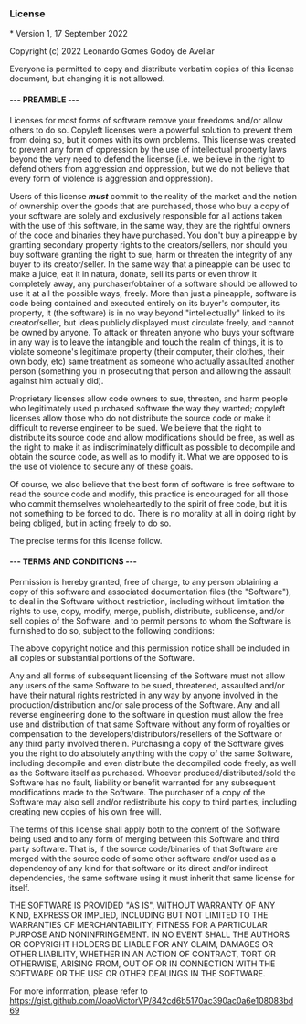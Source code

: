 ### License

\* Version 1, 17 September 2022

Copyright (c) 2022 Leonardo Gomes Godoy de Avellar

Everyone is permitted to copy and distribute verbatim copies of this license document, but changing it is not allowed.

#### --- PREAMBLE ---
Licenses for most forms of software remove your freedoms and/or allow others to do so. Copyleft licenses were a powerful solution to prevent them from doing so, but it comes with its own problems. This license was created to prevent any form of oppression by the use of intellectual property laws beyond the very need to defend the license (i.e. we believe in the right to defend others from aggression and oppression, but we do not believe that every form of violence is aggression and oppression).

Users of this license **_must_** commit to the reality of the market and the notion of ownership over the goods that are purchased, those who buy a copy of your software are solely and exclusively responsible for all actions taken with the use of this software, in the same way, they are the rightful owners of the code and binaries they have purchased. You don't buy a pineapple by granting secondary property rights to the creators/sellers, nor should you buy software granting the right to sue, harm or threaten the integrity of any buyer to its creator/seller. In the same way that a pineapple can be used to make a juice, eat it in natura, donate, sell its parts or even throw it completely away, any purchaser/obtainer of a software should be allowed to use it at all the possible ways, freely. More than just a pineapple, software is code being contained and executed entirely on its buyer's computer, its property, it (the software) is in no way beyond "intellectually" linked to its creator/seller, but ideas publicly displayed must circulate freely, and cannot be owned by anyone. To attack or threaten anyone who buys your software in any way is to leave the intangible and touch the realm of things, it is to violate someone's legitimate property (their computer, their clothes, their own body, etc) same treatment as someone who actually assaulted another person (something you in prosecuting that person and allowing the assault against him actually did).

Proprietary licenses allow code owners to sue, threaten, and harm people who legitimately used purchased software the way they wanted; copyleft licenses allow those who do not distribute the source code or make it difficult to reverse engineer to be sued. We believe that the right to distribute its source code and allow modifications should be free, as well as the right to make it as indiscriminately difficult as possible to decompile and obtain the source code, as well as to modify it. What we are opposed to is the use of violence to secure any of these goals.

Of course, we also believe that the best form of software is free software to read the source code and modify, this practice is encouraged for all those who commit themselves wholeheartedly to the spirit of free code, but it is not something to be forced to do. There is no morality at all in doing right by being obliged, but in acting freely to do so.

The precise terms for this license follow.

#### --- TERMS AND CONDITIONS ---
Permission is hereby granted, free of charge, to any person obtaining a copy of this software and associated documentation files (the "Software"), to deal in the Software without restriction, including without limitation the rights to use, copy, modify, merge, publish, distribute, sublicense, and/or sell copies of the Software, and to permit persons to whom the Software is furnished to do so, subject to the following conditions:

The above copyright notice and this permission notice shall be included in all copies or substantial portions of the Software.

Any and all forms of subsequent licensing of the Software must not allow any users of the same Software to be sued, threatened, assaulted and/or have their natural rights restricted in any way by anyone involved in the production/distribution and/or sale process of the Software. Any and all reverse engineering done to the software in question must allow the free use and distribution of that same Software without any form of royalties or compensation to the developers/distributors/resellers of the Software or any third party involved therein. Purchasing a copy of the Software gives you the right to do absolutely anything with the copy of the same Software, including decompile and even distribute the decompiled code freely, as well as the Software itself as purchased. Whoever produced/distributed/sold the Software has no fault, liability or benefit warranted for any subsequent modifications made to the Software. The purchaser of a copy of the Software may also sell and/or redistribute his copy to third parties, including creating new copies of his own free will.

The terms of this license shall apply both to the content of the Software being used and to any form of merging between this Software and third party software. That is, if the source code/binaries of that Software are merged with the source code of some other software and/or used as a dependency of any kind for that software or its direct and/or indirect dependencies, the same software using it must inherit that same license for itself.

THE SOFTWARE IS PROVIDED "AS IS", WITHOUT WARRANTY OF ANY KIND, EXPRESS OR IMPLIED, INCLUDING BUT NOT LIMITED TO THE WARRANTIES OF MERCHANTABILITY, FITNESS FOR A PARTICULAR PURPOSE AND NONINFRINGEMENT. IN NO EVENT SHALL THE AUTHORS OR COPYRIGHT HOLDERS BE LIABLE FOR ANY CLAIM, DAMAGES OR OTHER LIABILITY, WHETHER IN AN ACTION OF CONTRACT, TORT OR OTHERWISE, ARISING FROM, OUT OF OR IN CONNECTION WITH THE SOFTWARE OR THE USE OR OTHER DEALINGS IN THE SOFTWARE.

For more information, please refer to <https://gist.github.com/JoaoVictorVP/842cd6b5170ac390ac0a6e108083bd69>

